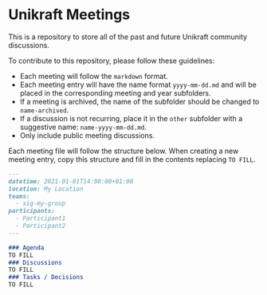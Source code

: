 # Unikraft Meetings

This is a repository to store all of the past and future Unikraft community discussions. 

To contribute to this repository, please follow these guidelines:
 * Each meeting will follow the `markdown` format.
 * Each meeting entry will have the name format `yyyy-mm-dd.md` and will be placed in the corresponding meeting and year subfolders.
 * If a meeting is archived, the name of the subfolder should be changed to `name-archived`.
 * If a discussion is not recurring, place it in the `other` subfolder with a suggestive name: `name-yyyy-mm-dd.md`.
 * Only include public meeting discussions.

Each meeting file will follow the structure below.
When creating a new meeting entry, copy this structure and fill in the contents replacing `TO FILL`.

```md
---
datetime: 2021-01-01T14:00:00+01:00
location: My Location
teams:
  - sig-my-group
participants:
  - Participant1
  - Participant2
---

### Agenda
TO FILL
### Discussions
TO FILL
### Tasks / Decisions
TO FILL
```
